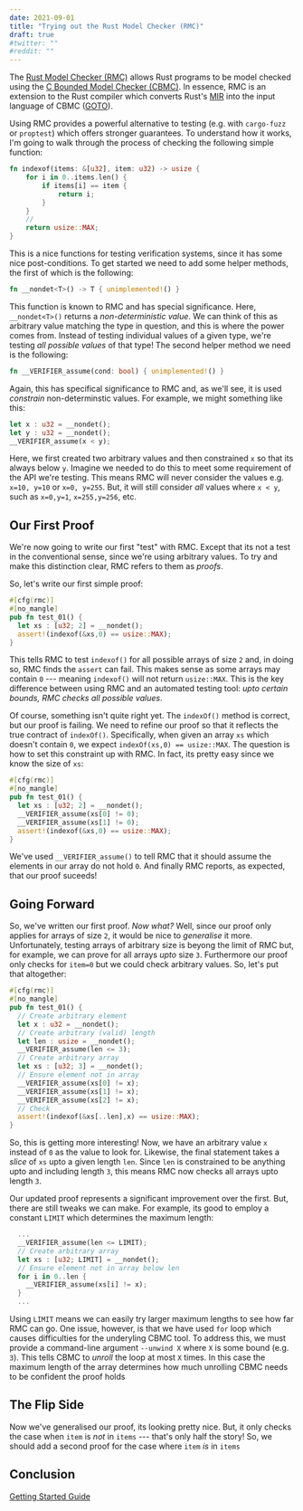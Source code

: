 ```yaml
---
date: 2021-09-01
title: "Trying out the Rust Model Checker (RMC)"
draft: true
#twitter: ""
#reddit: ""
---
```


The [Rust Model Checker (RMC)](https://github.com/model-checking/rmc)
allows Rust programs to be model checked using the [C Bounded Model
Checker (CBMC)](https://www.cprover.org/cbmc/).  In essence, RMC is an
extension to the Rust compiler which converts Rust's
[MIR](https://rustc-dev-guide.rust-lang.org/mir/index.html) into the
input language of CBMC ([GOTO](http://www.cprover.org/goto-cc/)).

Using RMC provides a powerful alternative to testing (e.g. with
`cargo-fuzz` or `proptest`) which offers stronger guarantees.  To
understand how it works, I'm going to walk through the process of
checking the following simple function:

```Rust 
fn indexof(items: &[u32], item: u32) -> usize {
    for i in 0..items.len() {
        if items[i] == item {
            return i;
        }
    }
    //
    return usize::MAX;
}
```

This is a nice functions for testing verification systems, since it
has some nice post-conditions.  To get started we need to add some
helper methods, the first of which is the following:

```Rust
fn __nondet<T>() -> T { unimplemented!() }
```

This function is known to RMC and has special significance.  Here,
`__nondet<T>()` returns a _non-deterministic value_.  We can think of
this as arbitrary value matching the type in question, and this is
where the power comes from.  Instead of testing individual values of a
given type, we're testing _all possible values_ of that type!  The
second helper method we need is the following:

```Rust
fn __VERIFIER_assume(cond: bool) { unimplemented!() }
```

Again, this has specifical significance to RMC and, as we'll see, it
is used _constrain_ non-determinstic values.  For example, we might
something like this:

```Rust
let x : u32 = __nondet();
let y : u32 = __nondet();
__VERIFIER_assume(x < y);
```

Here, we first created two arbitrary values and then constrained `x`
so that its always below `y`.  Imagine we needed to do this to meet
some requirement of the API we're testing.  This means RMC will never
consider the values e.g. `x=10, y=10` or `x=0, y=255`.  But, it will
still consider _all_ values where `x < y`, such as `x=0,y=1`,
`x=255,y=256`, etc.

## Our First Proof

We're now going to write our first "test" with RMC.  Except that its
not a test in the conventional sense, since we're using arbitrary
values.  To try and make this distinction clear, RMC refers to them as
_proofs_.

So, let's write our first simple proof:

```Rust
#[cfg(rmc)]
#[no_mangle]
pub fn test_01() {
  let xs : [u32; 2] = __nondet();
  assert!(indexof(&xs,0) == usize::MAX);
}
```

This tells RMC to test `indexof()` for all possible arrays of size `2`
and, in doing so, RMC finds the `assert` can fail.  This makes sense
as some arrays may contain `0` --- meaning `indexof()` will not return
`usize::MAX`.  This is the key difference between using RMC and an
automated testing tool: _upto certain bounds, RMC checks all possible
values_.

Of course, something isn't quite right yet.  The `indexOf()` method is
correct, but our proof is failing.  We need to refine our proof so
that it reflects the true contract of `indexOf()`.  Specifically, when
given an array `xs` which doesn't contain `0`, we expect
`indexOf(xs,0) == usize::MAX`.  The question is how to set this
constraint up with RMC.  In fact, its pretty easy since we know the
size of `xs`:

```Rust
#[cfg(rmc)]
#[no_mangle]
pub fn test_01() {
  let xs : [u32; 2] = __nondet();
  __VERIFIER_assume(xs[0] != 0);
  __VERIFIER_assume(xs[1] != 0);
  assert!(indexof(&xs,0) == usize::MAX);
}
```

We've used `__VERIFIER_assume()` to tell RMC that it should assume the
elements in our array do not hold `0`.  And finally RMC reports, as
expected, that our proof suceeds!

## Going Forward

So, we've written our first proof.  _Now what?_ Well, since our proof
only applies for arrays of size `2`, it would be nice to *generalise*
it more.  Unfortunately, testing arrays of arbitrary size is beyong
the limit of RMC but, for example, we can prove for all arrays _upto_
size `3`.  Furthermore our proof only checks for `item=0` but we could
check arbitrary values.  So, let's put that altogether:

```Rust
#[cfg(rmc)]
#[no_mangle]
pub fn test_01() {
  // Create arbitrary element
  let x : u32 = __nondet();
  // Create arbitrary (valid) length
  let len : usize = __nondet();
  __VERIFIER_assume(len <= 3);
  // Create arbitrary array
  let xs : [u32; 3] = __nondet();  
  // Ensure element not in array
  __VERIFIER_assume(xs[0] != x);
  __VERIFIER_assume(xs[1] != x);
  __VERIFIER_assume(xs[2] != x);
  // Check
  assert!(indexof(&xs[..len],x) == usize::MAX);
}
```

So, this is getting more interesting!  Now, we have an arbitrary value
`x` instead of `0` as the value to look for.  Likewise, the final
statement takes a _slice_ of `xs` upto a given length `len`.  Since
`len` is constrained to be anything upto and including length `3`,
this means RMC now checks all arrays upto length `3`.

Our updated proof represents a significant improvement over the first.
But, there are still tweaks we can make.  For example, its good to
employ a constant `LIMIT` which determines the maximum length:

```Rust
  ...
  __VERIFIER_assume(len <= LIMIT);
  // Create arbitrary array
  let xs : [u32; LIMIT] = __nondet();  
  // Ensure element not in array below len
  for i in 0..len {
    __VERIFIER_assume(xs[i] != x);
  }  
  ...
```

Using `LIMIT` means we can easily try larger maximum lengths to see
how far RMC can go.  One issue, however, is that we have used `for`
loop which causes difficulties for the underyling CBMC tool.  To
address this, we must provide a command-line argument `--unwind X`
where `X` is some bound (e.g. `3`).  This tells CBMC to _unroll_ the
loop at most `X` times.  In this case the maximum length of the array
determines how much unrolling CBMC needs to be confident the proof
holds


## The Flip Side

Now we've generalised our proof, its looking pretty nice.  But, it
only checks the case when `item` is _not_ in `items` --- that's only
half the story!  So, we should add a second proof for the case where
`item` _is_ in `items`

## Conclusion

[Getting Started Guide](https://model-checking.github.io/rmc/)